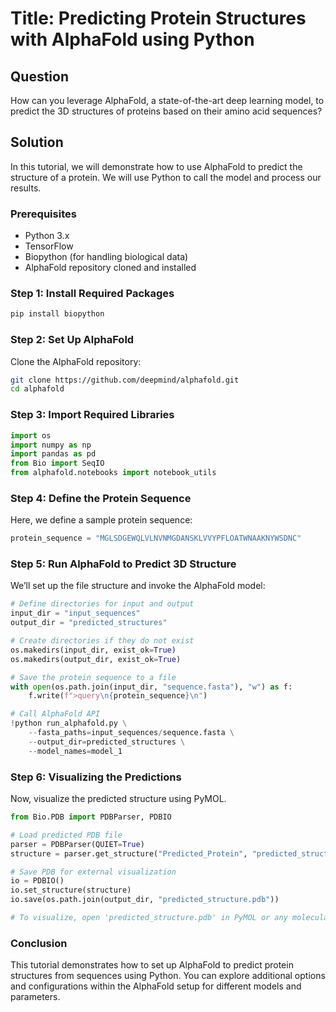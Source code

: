 # Title: Predicting Protein Structures with AlphaFold using Python

## Question
How can you leverage AlphaFold, a state-of-the-art deep learning model, to predict the 3D structures of proteins based on their amino acid sequences?

## Solution
In this tutorial, we will demonstrate how to use AlphaFold to predict the structure of a protein. We will use Python to call the model and process our results.

### Prerequisites
- Python 3.x
- TensorFlow
- Biopython (for handling biological data)
- AlphaFold repository cloned and installed

### Step 1: Install Required Packages
```bash
pip install biopython
```

### Step 2: Set Up AlphaFold
Clone the AlphaFold repository:
```bash
git clone https://github.com/deepmind/alphafold.git
cd alphafold
```

### Step 3: Import Required Libraries
```python
import os
import numpy as np
import pandas as pd
from Bio import SeqIO
from alphafold.notebooks import notebook_utils
```

### Step 4: Define the Protein Sequence
Here, we define a sample protein sequence:
```python
protein_sequence = "MGLSDGEWQLVLNVNMGDANSKLVVYPFLOATWNAAKNYWSDNC"
```

### Step 5: Run AlphaFold to Predict 3D Structure
We’ll set up the file structure and invoke the AlphaFold model:

```python
# Define directories for input and output
input_dir = "input_sequences"
output_dir = "predicted_structures"

# Create directories if they do not exist
os.makedirs(input_dir, exist_ok=True)
os.makedirs(output_dir, exist_ok=True)

# Save the protein sequence to a file
with open(os.path.join(input_dir, "sequence.fasta"), "w") as f:
    f.write(f">query\n{protein_sequence}\n")

# Call AlphaFold API
!python run_alphafold.py \
    --fasta_paths=input_sequences/sequence.fasta \
    --output_dir=predicted_structures \
    --model_names=model_1
```

### Step 6: Visualizing the Predictions
Now, visualize the predicted structure using PyMOL.

```python
from Bio.PDB import PDBParser, PDBIO

# Load predicted PDB file
parser = PDBParser(QUIET=True)
structure = parser.get_structure("Predicted_Protein", "predicted_structures/query.pdb")

# Save PDB for external visualization
io = PDBIO()
io.set_structure(structure)
io.save(os.path.join(output_dir, "predicted_structure.pdb"))

# To visualize, open 'predicted_structure.pdb' in PyMOL or any molecular viewer.
```

### Conclusion
This tutorial demonstrates how to set up AlphaFold to predict protein structures from sequences using Python. You can explore additional options and configurations within the AlphaFold setup for different models and parameters.